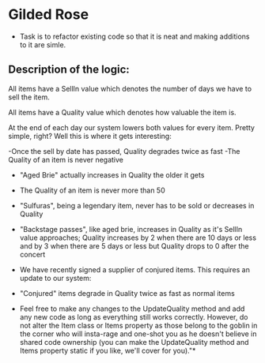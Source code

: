 # Gilded Rose

- Task is to refactor existing code so that it is neat and making additions to it are simle.

## Description of the logic:

All items have a SellIn value which denotes the number of days we have to sell the item. 

All items have a Quality value which denotes how valuable the item is.
 
 At the end of each day our system lowers both values for every item. Pretty simple, right? 
 Well this is where it gets interesting:

-Once the sell by date has passed, Quality degrades twice as fast
-The Quality of an item is never negative
- "Aged Brie" actually increases in Quality the older it gets
- The Quality of an item is never more than 50
-  "Sulfuras", being a legendary item, never has to be sold or decreases in Quality
- "Backstage passes", like aged brie, increases in Quality as it's SellIn value approaches; 
	Quality increases by 2 when there are 10 days or less and by 3 when there are 5 days or less but Quality drops to 0 after the concert
- We have recently signed a supplier of conjured items. This requires an update to our system:

- "Conjured" items degrade in Quality twice as fast as normal items
- Feel free to make any changes to the UpdateQuality method and add any new code as long as everything still works correctly. However, do not alter the Item class or Items property as those belong to the goblin in the corner who will insta-rage and one-shot you as he doesn't believe in shared code ownership (you can make the UpdateQuality method and Items property static if you like, we'll cover for you)."*

